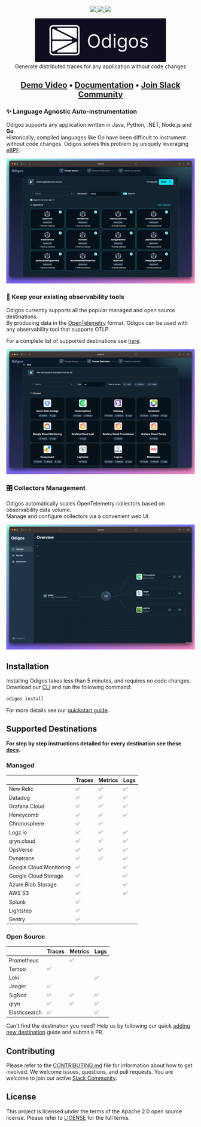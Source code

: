 <p align="center">
    <a href="https://github.com/keyval-dev/odigos/actions/workflows/main.yml" target="_blank">
    <img src="https://github.com/keyval-dev/odigos/actions/workflows/main.yml/badge.svg" />
    </a>
    <a href="https://goreportcard.com/report/github.com/keyval-dev/odigos/cli" target="_blank">
    <img src="https://goreportcard.com/badge/github.com/keyval-dev/odigos/cli">
    </a>
    <a href="https://godoc.org/github.com/keyval-dev/odigos/cli" target="_blank">
    <img src="https://godoc.org/istio.io/istio?status.svg">
    </a>
</p>
<p align="center">
<img src="assets/logo.png" width="350" /></br>
Generate distributed traces for any application without code changes
</p>
<h2 align="center">
    <a href="https://www.youtube.com/watch?v=nynyV7FC4VI">Demo Video</a> • <a href="https://docs.odigos.io">Documentation</a> • <a href="https://join.slack.com/t/odigos/shared_invite/zt-1d7egaz29-Rwv2T8kyzc3mWP8qKobz~A">Join Slack Community</a>
</h2>

### ✨ Language Agnostic Auto-instrumentation

Odigos supports any application written in Java, Python, .NET, Node.js and **Go**.  
Historically, compiled languages like Go have been difficult to instrument without code changes. Odigos solves this problem by uniquely leveraging [eBPF](https://ebpf.io).

![Works on any application](assets/choose_apps.png)


### 🤝 Keep your existing observability tools
Odigos currently supports all the popular managed and open source destinations.  
By producing data in the [OpenTelemetry](https://opentelemetry.io) format, Odigos can be used with any observability tool that supports OTLP.

For a complete list of supported destinations see [here](#supported-destinations).

![Works with any observability tool](assets/choose_dest.png)

### 🎛️ Collectors Management 
Odigos automatically scales OpenTelemetry collectors based on observability data volume.  
Manage and configure collectors via a convenient web UI.

![Collectors Management](assets/overview_page.png)

## Installation

Installing Odigos takes less than 5 minutes, and requires no code changes.
Download our [CLI](https://docs.odigos.io/installation) and run the following command:


```bash
odigos install
```

For more details see our [quickstart guide](https://docs.odigos.io/intro).

## Supported Destinations

**For step by step instructions detailed for every destination see these [docs](https://docs.odigos.io/backends).**

### Managed

|                         | Traces | Metrics | Logs |
|-------------------------| ------ | ------- |------|
| New Relic               | ✅      | ✅      | ✅    |
| Datadog                 | ✅      | ✅      | ✅    |
| Grafana Cloud           | ✅      | ✅      | ✅    |
| Honeycomb               | ✅      | ✅      | ✅    |
| Chronosphere            | ✅      | ✅      |       |
| Logz.io                 | ✅      | ✅      | ✅    |
| qryn.cloud              | ✅      | ✅      | ✅    |
| OpsVerse                | ✅      | ✅      | ✅    |
| Dynatrace               | ✅      | ✅      | ✅    |
| Google Cloud Monitoring | ✅      |         | ✅    |
| Google Cloud Storage    | ✅      |         | ✅    |
| Azure Blob Storage      | ✅      |         | ✅    |
| AWS S3                  | ✅      |         | ✅    |
| Splunk                  | ✅      |         |      |
| Lightstep               | ✅      |         |      |
| Sentry                  | ✅      |         |      |

### Open Source

|               | Traces | Metrics | Logs |
| ------------- | ------ | ------- | ---- |
| Prometheus    |        | ✅      |      |
| Tempo         | ✅     |         |      |
| Loki          |        |         | ✅   |
| Jaeger        | ✅     |         |      |
| SigNoz        | ✅     | ✅      | ✅   |
| qryn          | ✅     | ✅      | ✅   |
| Elasticsearch | ✅     |         | ✅   |

Can't find the destination you need? Help us by following our quick [adding new destination](https://docs.odigos.io/adding-new-dest) guide and submit a PR.

## Contributing

Please refer to the [CONTRIBUTING.md](CONTRIBUTING.md) file for information about how to get involved. We welcome issues, questions, and pull requests. You are welcome to join our active [Slack Community](https://join.slack.com/t/odigos/shared_invite/zt-1d7egaz29-Rwv2T8kyzc3mWP8qKobz~A).

## License

This project is licensed under the terms of the Apache 2.0 open source license. Please refer to [LICENSE](LICENSE) for the full terms.
